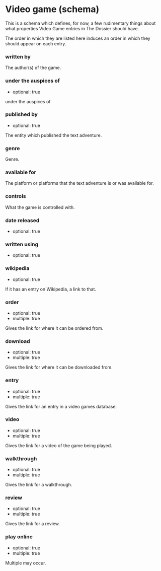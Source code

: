 Video game (schema)
===================

This is a schema which defines, for now, a few rudimentary things about
what properties Video Game entries in The Dossier should have.

The order in which they are listed here induces an order in which they
should appear on each entry.

### written by

The author(s) of the game.

### under the auspices of

*   optional: true

under the auspices of

### published by

*    optional: true

The entity which published the text adventure.

### genre

Genre.

### available for

The platform or platforms that the text adventure is or was available for.

### controls

What the game is controlled with.

### date released

*    optional: true

### written using

*    optional: true

### wikipedia

*    optional: true

If it has an entry on Wikipedia, a link to that.

### order

*    optional: true
*    multiple: true

Gives the link for where it can be ordered from.

### download

*    optional: true
*    multiple: true

Gives the link for where it can be downloaded from.

### entry

*    optional: true
*    multiple: true

Gives the link for an entry in a video games database.

### video

*    optional: true
*    multiple: true

Gives the link for a video of the game being played.

### walkthrough

*    optional: true
*    multiple: true

Gives the link for a walkthrough.

### review

*    optional: true
*    multiple: true

Gives the link for a review.

### play online

*    optional: true
*    multiple: true

Multiple may occur.
